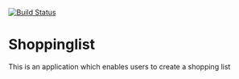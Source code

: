 [![Build Status](https://travis-ci.org/AduweSandra/Shoppinglist.svg?branch=master)](https://travis-ci.org/AduweSandra/Shoppinglist)

# Shoppinglist
This is an application which enables users to create a shopping list

